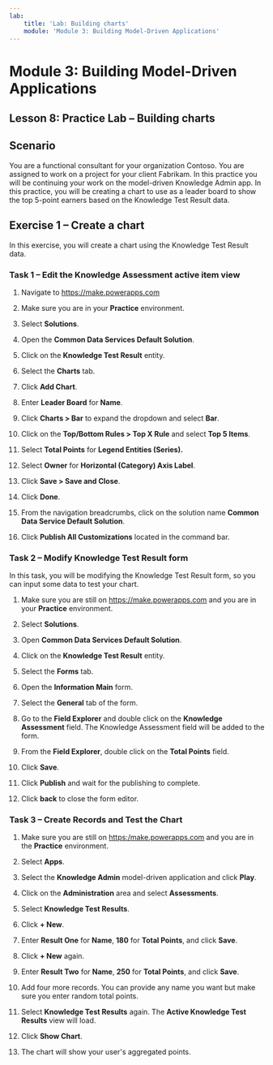 ```yaml
---
lab:
    title: 'Lab: Building charts'
    module: 'Module 3: Building Model-Driven Applications'
---
```


Module 3: Building Model-Driven Applications
============================================

## Lesson 8: Practice Lab – Building charts

Scenario
--------

You are a functional consultant for your organization Contoso. You are assigned
to work on a project for your client Fabrikam. In this practice you will be
continuing your work on the model-driven Knowledge Admin app. In this practice,
you will be creating a chart to use as a leader board to show the top 5-point
earners based on the Knowledge Test Result data.


Exercise 1 – Create a chart 
----------------------------

In this exercise, you will create a chart using the Knowledge Test Result data.

### Task 1 – Edit the Knowledge Assessment active item view

1.  Navigate to <https://make.powerapps.com>

2.  Make sure you are in your **Practice** environment.

3.  Select **Solutions**.

4.  Open the **Common Data Services Default Solution**.

5.  Click on the **Knowledge Test Result** entity.

6.  Select the **Charts** tab.

7.  Click **Add Chart**.

8.  Enter **Leader Board** for **Name**.

9.  Click **Charts > Bar** to expand the dropdown and select **Bar**.

10. Click on the **Top/Bottom Rules > Top X Rule** and select **Top 5 Items**.

11. Select **Total Points** for **Legend Entities (Series).**

12. Select **Owner** for **Horizontal (Category) Axis Label**.

13. Click **Save > Save and Close**.

14. Click **Done**.

15. From the navigation breadcrumbs, click on the solution name **Common Data
    Service Default Solution**.

16. Click **Publish All Customizations** located in the command bar.

### Task 2 – Modify Knowledge Test Result form

In this task, you will be modifying the Knowledge Test Result form, so you can
input some data to test your chart.

1.  Make sure you are still on <https://make.powerapps.com> and you are in your
    **Practice** environment.

2.  Select **Solutions**.

3.  Open **Common Data Services Default Solution**.

4.  Click on the **Knowledge Test Result** entity.

5.  Select the **Forms** tab.

6.  Open the **Information Main** form.

7.  Select the **General** tab of the form.

8.  Go to the **Field Explorer** and double click on the **Knowledge
    Assessment** field. The Knowledge Assessment field will be added to the form.

9.  From the **Field Explorer**, double click on the **Total Points** field.

10. Click **Save**.

11. Click **Publish** and wait for the publishing to complete.

12. Click **back** to close the form editor.

### Task 3 – Create Records and Test the Chart

1.  Make sure you are still on <https:/make.powerapps.com> and you are in the
    **Practice** environment.

2.  Select **Apps**.

3.  Select the **Knowledge Admin** model-driven application and click **Play**.

4.  Click on the **Administration** area and select **Assessments**.

5.  Select **Knowledge Test Results**.

6.  Click **+ New**.

7.  Enter **Result One** for **Name**, **180** for **Total Points**, and click
    **Save**.

8.  Click **+ New** again.

9.  Enter **Result Two** for **Name**, **250** for **Total Points**, and click
    **Save**.

10. Add four more records. You can provide any name you want but make sure you
    enter random total points.

11. Select **Knowledge Test Results** again. The **Active Knowledge Test
    Results** view will load.

12. Click **Show Chart**.

13. The chart will show your user's aggregated points.
